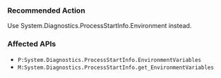 ### Recommended Action
Use System.Diagnostics.ProcessStartInfo.Environment instead.

### Affected APIs
* `P:System.Diagnostics.ProcessStartInfo.EnvironmentVariables`
* `M:System.Diagnostics.ProcessStartInfo.get_EnvironmentVariables`
